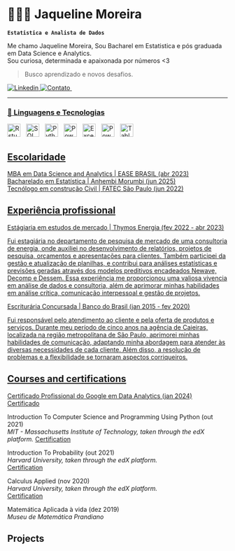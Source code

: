 # 👩🏻‍💻 Jaqueline Moreira

**`Estatistica e Analista de Dados`**

Me chamo Jaqueline Moreira, Sou Bacharel em Estatistica e pós graduada em Data Science e Analytics.  
Sou curiosa, determinada e apaixonada por números <3 
> Busco aprendizado e novos desafios.


<p align="left">
    <a href="https://www.linkedin.com/in/jaqueline-v-moreira">
        <img 
            alt="Linkedin" 
            title="Visite" 
            src="https://custom-icon-badges.demolab.com/badge/--020122?style=for-the-badge&logo=Linkedin_jaque"
        />
    </a>
    <a href="mailto:moreirajq@gmail.com?">
        <img 
            alt="Contato" 
            title="Gmail" 
            src="https://img.shields.io/badge/-020122?style=for-the-badge&logo=gmail"
        />
    </a> 
    <a href="https://api.whatsapp.com/send?phone=5511971334265">
        <img 
            alt="" 
            title="Whatsapp" 
            src="https://img.shields.io/badge/-020122?style=for-the-badge&logo=whatsapp"
        />
</p>

---

### 🤖 Linguagens e Tecnologias

<img 
    align="left" 
    alt="Rstudio"
    title="Rstudio" 
    width="30px" 
    style="padding-right: 10px;" 
    src="https://cdn.jsdelivr.net/gh/devicons/devicon@latest/icons/rstudio/rstudio-original.svg" 
/>
<img 
    align="left" 
    alt="SQL" 
    title="SQL"
    width="30px" 
    style="padding-right: 10px;" 
    src="https://cdn.jsdelivr.net/gh/devicons/devicon@latest/icons/azuresqldatabase/azuresqldatabase-original.svg" 
/>
<img 
    align="left" 
    alt="Python" 
    title="Python"
    width="30px" 
    style="padding-right: 10px;" 
    src="https://cdn.jsdelivr.net/gh/devicons/devicon@latest/icons/python/python-original.svg" 
/>
<img 
    align="left" 
    alt="PowerBI"
    title="PowerBI" 
    width="30px" 
    style="padding-right: 10px;" 
    src="https://img.icons8.com/?size=100&id=Ny0t2MYrJ70p&format=png&color=000000" 
/>
<img 
    align="left" 
    alt="Excel"
    title="Excel" 
    width="30px" 
    style="padding-right: 10px;" 
    src="https://img.icons8.com/?size=100&id=13654&format=png&color=000000" 
/>
<img 
    align="left" 
    alt="PowerPoint" 
    title="PowerPoint"
    width="30px" 
    style="padding-right: 10px;" 
    src="https://img.icons8.com/?size=100&id=81726&format=png&color=000000" 
/>

<img 
    align="left" 
    alt="Tableau" 
    title="Tableau"
    width="30px" 
    style="padding-right: 10px;" 
    src="https://img.icons8.com/?size=100&id=9Kvi1p1F0tUo&format=png&color=000000" 
/>

<br/>
<br/>
</p>

## Escolaridade  

MBA em Data Science and Analytics | EASE BRASIL (abr 2023)  
Bacharelado em Estatística | Anhembi Morumbi (jun 2025)  
Tecnólogo em construção Civil |  FATEC São Paulo (jun 2022)

## Experiência profissional
Estágiaria em estudos de mercado | Thymos Energia (fev 2022 - abr 2023)

Fui estagiária no departamento de pesquisa de mercado de uma consultoria de energia, onde auxiliei no desenvolvimento de relatórios, projetos de pesquisa, orçamentos e apresentações para clientes. Também participei da gestão e atualização de planilhas, e contribui para análises estatísticas e previsões geradas através dos modelos preditivos encadeados Newave, Decomp e Dessem. 
Essa experiência me proporcionou uma valiosa vivencia em análise de dados e consultoria, além de aprimorar minhas habilidades em análise crítica, comunicação interpessoal e gestão de projetos.

Escriturária Concursada | Banco do Brasil (jan 2015 - fev 2020)

Fui responsável pelo atendimento ao cliente e pela oferta de produtos e serviços. Durante meu período de cinco anos na agência de Caieiras, localizada na região metropolitana de São Paulo, aprimorei minhas habilidades de comunicação, adaptando minha abordagem para atender às diversas necessidades de cada cliente. Além disso, a resolução de problemas e a flexibilidade se tornaram aspectos corriqueiros.

## Courses and certifications

Certificado Profissional do Google em Data Analytics (jan 2024)  
[Certificado](https://www.coursera.org/account/accomplishments/professional-cert/E4Z83E6DA68B)


Introduction To Computer Science and Programming Using Python (out 2021)  
*MIT -  Massachusetts Institute of Technology, taken through the edX platform.* 
[Certification](https://courses.edx.org/certificates/ca3b3e6e3b184074b0903dde0198fec6)

Introduction To Probability (out 2021)    
*Harvard University, taken through the edX platform.*   
[Certification](https://courses.edx.org/certificates/2fdf33977dda4e5fbebd7b121e1615d9)


Calculus Applied (nov 2020)  
*Harvard University, taken through the edX platform.*  
[Certification](https://courses.edx.org/certificates/e1721d122b6b406ba622e530ef278008)

Matemática Aplicada à vida (dez 2019)  
*Museu de Matemática Prandiano*

## Projects
